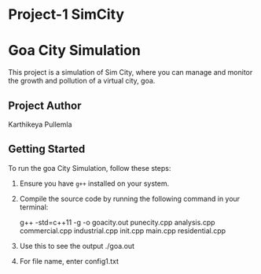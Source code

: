 # Project-1 SimCity
# Goa City Simulation

This project is a simulation of Sim City, where you can manage and monitor the growth and pollution of a virtual city, goa.

## Project Author

Karthikeya Pullemla

## Getting Started

To run the goa City Simulation, follow these steps:

1. Ensure you have `g++` installed on your system.

2. Compile the source code by running the following command in your terminal:
   
   g++ -std=c++11 -g -o goacity.out punecity.cpp analysis.cpp commercial.cpp industrial.cpp init.cpp main.cpp residential.cpp

3. Use this to see the output
 ./goa.out 

4. For file name, enter
 config1.txt
